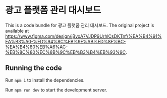 
  # 광고 플랫폼 관리 대시보드

  This is a code bundle for 광고 플랫폼 관리 대시보드. The original project is available at https://www.figma.com/design/jBvoA7VJDP9UrhlCsDKTnf/%EA%B4%91%EA%B3%A0-%ED%94%8C%EB%9E%AB%ED%8F%BC-%EA%B4%80%EB%A6%AC-%EB%8C%80%EC%8B%9C%EB%B3%B4%EB%93%9C.

  ## Running the code

  Run `npm i` to install the dependencies.

  Run `npm run dev` to start the development server.
  
